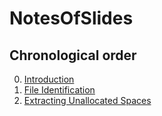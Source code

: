# NotesOfSlides

## Chronological order

0. [Introduction](./0Introduction.md)
1. [File Identification](./1FileIdentification.md)
2. [Extracting Unallocated Spaces](./2ExtractingUnallocatedSpaced.md)
